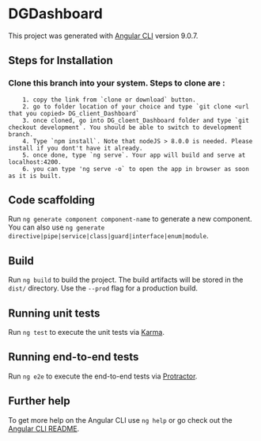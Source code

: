 # DGDashboard

This project was generated with [Angular CLI](https://github.com/angular/angular-cli) version 9.0.7.

## Steps for Installation

### Clone this branch into your system. Steps to clone are :
        1. copy the link from `clone or download` button.
        2. go to folder location of your choice and type `git clone <url that you copied> DG_client_Dashboard`
        3. once cloned, go into DG_cloent_Dashboard folder and type `git checkout development`. You should be able to switch to development branch.
        4. Type `npm install`. Note that nodeJS > 8.0.0 is needed. Please install if you dont't have it already.
        5. once done, type `ng serve`. Your app will build and serve at localhost:4200.
        6. you can type 'ng serve -o` to open the app in browser as soon as it is built.

## Code scaffolding

Run `ng generate component component-name` to generate a new component. You can also use `ng generate directive|pipe|service|class|guard|interface|enum|module`.

## Build

Run `ng build` to build the project. The build artifacts will be stored in the `dist/` directory. Use the `--prod` flag for a production build.

## Running unit tests

Run `ng test` to execute the unit tests via [Karma](https://karma-runner.github.io).

## Running end-to-end tests

Run `ng e2e` to execute the end-to-end tests via [Protractor](http://www.protractortest.org/).

## Further help

To get more help on the Angular CLI use `ng help` or go check out the [Angular CLI README](https://github.com/angular/angular-cli/blob/master/README.md).
